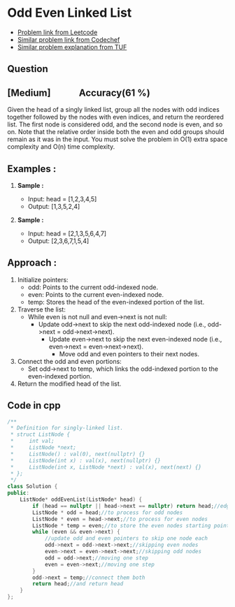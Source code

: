 # Odd Even Linked List
- [Problem link from Leetcode](https://leetcode.com/problems/odd-even-linked-list/description/)
- [Similar problem link from Codechef](https://www.codechef.com/practice/course/linked-lists/LINKLISTP/problems/SEGEO?tab=statement)
- [Similar problem explanation from TUF](https://takeuforward.org/data-structure/segregate-even-and-odd-nodes-in-linkedlist)
## Question
## [Medium] &nbsp;&nbsp;&nbsp;&nbsp;&nbsp;&nbsp;&nbsp;&nbsp;&nbsp;&nbsp;&nbsp; Accuracy(61 %)
Given the head of a singly linked list, group all the nodes with odd indices together followed by the nodes with even indices, and return the reordered list.
The first node is considered odd, and the second node is even, and so on.
Note that the relative order inside both the even and odd groups should remain as it was in the input.
You must solve the problem in O(1) extra space complexity and O(n) time complexity.
## Examples :
1. **Sample :**<br>
    - Input: head = [1,2,3,4,5]
    - Output: [1,3,5,2,4]

2. **Sample :**<br>
    - Input: head = [2,1,3,5,6,4,7]
    - Output: [2,3,6,7,1,5,4]
## Approach :
1. Initialize pointers:
      - odd: Points to the current odd-indexed node.
      - even: Points to the current even-indexed node.
      - temp: Stores the head of the even-indexed portion of the list.
2. Traverse the list:
      - While even is not null and even->next is not null:
        - Update odd->next to skip the next odd-indexed node (i.e., odd->next = odd->next->next).
            - Update even->next to skip the next even-indexed node (i.e., even->next = even->next->next).
                - Move odd and even pointers to their next nodes.
3. Connect the odd and even portions:
      - Set odd->next to temp, which links the odd-indexed portion to the even-indexed portion.
4. Return the modified head of the list.
## Code in cpp
```cpp
/**
 * Definition for singly-linked list.
 * struct ListNode {
 *     int val;
 *     ListNode *next;
 *     ListNode() : val(0), next(nullptr) {}
 *     ListNode(int x) : val(x), next(nullptr) {}
 *     ListNode(int x, ListNode *next) : val(x), next(next) {}
 * };
 */
class Solution {
public:
    ListNode* oddEvenList(ListNode* head) {
        if (head == nullptr || head->next == nullptr) return head;//edge case 
        ListNode * odd = head;//to process for odd nodes
        ListNode * even = head->next;//to process for even nodes
        ListNode * temp = even;//to store the even nodes starting point
        while (even && even->next) {
            //update odd and even pointers to skip one node each
            odd->next = odd->next->next;//skipping even nodes
            even->next = even->next->next;//skipping odd nodes
            odd = odd->next;//moving one step
            even = even->next;//moving one step
        }
        odd->next = temp;//connect them both 
        return head;//and return head
    }
};
```
